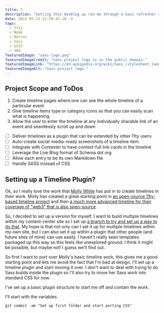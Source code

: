 ```yaml
---
title: S
description: "Setting this devblog up ran me through a Sass refresher course, and presented an opportunity. But I'm not sure it was worth it"
date: 2022-05-13 22:59:43.10 -4
tags:
  - 11ty
  - Node
  - Retros
  - Sass
  - SCSS
  - 30m
featuredImage: "sass-logo.png"
featuredImageCredit: "Sass project logo is in the public domain."
featuredImageLink: "https://en.wikipedia.org/wiki/Sass_(stylesheet_language)"
featuredImageAlt: "Sass project logo."
---
```


## Project Scope and ToDos

1. Create timeline pages where one can see the whole timeline of a particular event
2. Give timeline items type or category icons so that you can easily scan what is happening.
3. Allow the user to enter the timeline at any individually sharable link of an event and seamlessly scroll up and down

- [ ] Deliver timelines as a plugin that can be extended by other 11ty users
- [ ] Auto-create social-media-ready screenshots of a timeline item
- [ ] Integrate with Contexter to have context-full link cards in the timeline
- [ ] Leverage the Live Blog format of Schema dot org
- [ ] Allow each entry to be its own Markdown file
- [ ] Handle SASS instead of CSS

## Setting up a Timeline Plugin?

Ok, so I really love the work that [Molly White](http://www.mollywhite.net) has put in to create timelines in their work. Molly has created a great starting point in [an open-source 11ty-based timeline project](https://github.com/molly/static-timeline-generator) and then [a much more advanced timeline for their coverage of "web3" that is also open-source](https://github.com/molly/web3-is-going-great).

So, I decided to set up a version for myself. I want to build multiple timelines within my context-center site so I set up [a branch to try and set up a way to do that](https://github.com/AramZS/context-center/tree/timeline). My hope is that not only can I set it up for multiple timelines within my own site, but I can also set it up within a plugin that other people (and future sites of mine) can use easily. I haven't really seen templates packaged up this way so this feels like unexplored ground. I think it might be possible, but maybe not! I guess we'll find out.

So first I want to port over Molly's basic timeline work, this gives me a good starting point and lets me avoid the fact that I'm bad at design. I'll set up a timeline plugin and start moving it over. I don't want to deal with trying to do Sass builds inside the plugin so I'll also try to move her Sass work into standard CSS for now.

I've set up a basic plugin structure to start me off and contain the work.

I'll start with the variables.

`git commit -am "Set up first folder and start porting CSS"`
